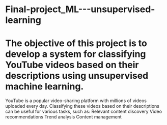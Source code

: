 # Final-project_ML---unsupervised-learning

# The objective of this project is to develop a system for classifying YouTube videos based on their descriptions using unsupervised machine learning.

YouTube is a popular video-sharing platform with millions of videos uploaded every day. Classifying these videos based on their descriptions can be useful for various tasks, such as: 
Relevant content discovery
Video recommendations
Trend analysis
Content management
